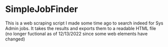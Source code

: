 # SimpleJobFinder
 This is a web scraping script I made some time ago to search indeed for Sys Admin jobs.
It takes the results and exports them to a readable HTML file (no longer fuctional as of 12/13/2022 since some web elements have changed)
